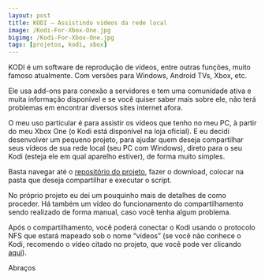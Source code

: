 ```yaml
---
layout: post
title: KODI – Assistindo vídeos da rede local
image: /Kodi-For-Xbox-One.jpg
bigimg: /Kodi-For-Xbox-One.jpg
tags: [projetos, kodi, xbox]
---
```


KODI é um software de reprodução de vídeos, entre outras funções, muito famoso atualmente. Com versões para Windows, Android TVs, Xbox, etc.

Ele usa add-ons para conexão a servidores e tem uma comunidade ativa e muita informação disponível e se você quiser saber mais sobre ele, não terá problemas em encontrar diversos sites internet afora.

O meu uso particular é para assistir os vídeos que tenho no meu PC, à partir do meu Xbox One (o Kodi está disponível na loja oficial). E eu decidi desenvolver um pequeno projeto, para ajudar quem deseja compartilhar seus vídeos de sua rede local (seu PC com Windows), direto para o seu Kodi (esteja ele em qual aparelho estiver), de forma muito simples.

Basta navegar até o [repositório do projeto](https://github.com/PRElias/windows_video_sharing), fazer o download, colocar na pasta que deseja compartilhar e executar o script.

No próprio projeto eu dei um pouquinho mais de detalhes de como proceder. Há também um vídeo do funcionamento do compartilhamento sendo realizado de forma manual, caso você tenha algum problema.

Após o compartilhamento, você poderá conectar o Kodi usando o protocolo NFS que estará mapeado sob o nome “videos” (se você não conhece o Kodi, recomendo o vídeo citado no projeto, que você pode ver clicando [aqui](https://www.youtube.com/watch?v=LAr8mdvDp2A)).

Abraços